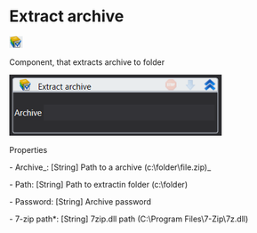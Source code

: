 # Extract archive

![](<../../../../.gitbook/assets/image (196).png>)

Component, that extracts archive to folder

![](<../../../../.gitbook/assets/image (247).png>)

Properties

&#x20;\- Archive_: \[String] Path to a archive (c:\folder\file.zip)_&#x20;

&#x20;_-_ Path: \[String] Path to extractin folder (c:\folder)

&#x20; \- Password: \[String] Archive password

&#x20; \- 7-zip path\*: \[String] 7zip.dll path (C:\Program Files\7-Zip\7z.dll)
